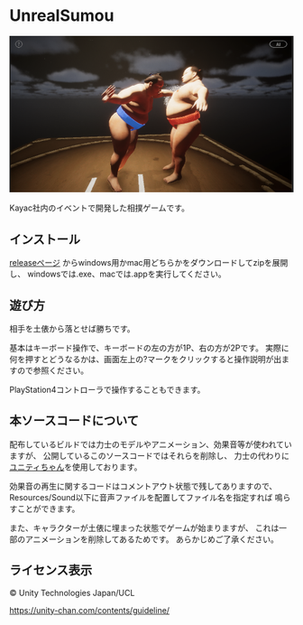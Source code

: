 # UnrealSumou

![screenShot.png](https://github.com/kayac/UnrealSumou/blob/4cb40c981bb881ad84665d324d258d833a384c38/screenShot.png)

Kayac社内のイベントで開発した相撲ゲームです。

## インストール

[releaseページ](https://github.com/kayac/UnrealSumou/releases/tag/v0.0.1)
からwindows用かmac用どちらかをダウンロードしてzipを展開し、
windowsでは.exe、macでは.appを実行してください。

## 遊び方

相手を土俵から落とせば勝ちです。

基本はキーボード操作で、キーボードの左の方が1P、右の方が2Pです。
実際に何を押すとどうなるかは、画面左上の?マークをクリックすると操作説明が出ますので参照ください。

PlayStation4コントローラで操作することもできます。

## 本ソースコードについて

配布しているビルドでは力士のモデルやアニメーション、効果音等が使われていますが、
公開しているこのソースコードではそれらを削除し、
力士の代わりに[ユニティちゃん](https://unity-chan.com/)を使用しております。

効果音の再生に関するコードはコメントアウト状態で残してありますので、
Resources/Sound以下に音声ファイルを配置してファイル名を指定すれば
鳴らすことができます。

また、キャラクターが土俵に埋まった状態でゲームが始まりますが、
これは一部のアニメーションを削除してあるためです。
あらかじめご了承ください。

## ライセンス表示

© Unity Technologies Japan/UCL

https://unity-chan.com/contents/guideline/

